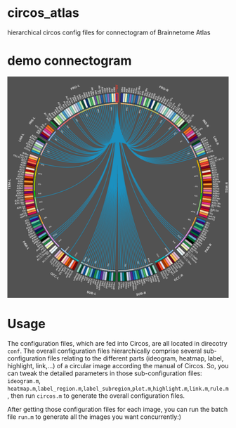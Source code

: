 # circos_atlas
hierarchical circos config files for connectogram of Brainnetome Atlas

# demo connectogram

![001](https://github.com/haililihai/circos_atlas/blob/master/001.png)


# Usage
The configuration files, which are fed into Circos, are all located in direcotry `conf`. The overall configuration files hierarchically comprise several sub-configuration files relating to the different parts (ideogram, heatmap, label, highlight, link,...) of a circular image according the manual of Circos. So, you can tweak the detailed parameters in those sub-configuration files: `ideogram.m`, `heatmap.m`,`label_region.m`,`label_subregion`,`plot.m`,`highlight.m`,`link.m`,`rule.m`, then run `circos.m` to generate the overall configuration files.

After getting those configuration files for each image, you can run the batch file `run.m` to generate all the images you want concurrently:)
